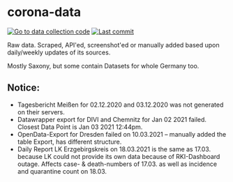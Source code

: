 # corona-data

[![Go to data collection code](https://img.shields.io/badge/corona-data-yellow)](https://github.com/DrakeRubicon/corona-data)
[![Last commit](https://img.shields.io/github/last-commit/DrakeRubicon/corona-data)](https://github.com/DrakeRubicon/corona-data/commits/main)

Raw data. Scraped, API'ed, screenshot'ed or manually added based upon daily/weekly updates of its sources.

Mostly Saxony, but some contain Datasets for whole Germany too.

## Notice:

* Tagesbericht Meißen for 02.12.2020 and 03.12.2020 was not generated on their servers.
* Datawrapper export for DIVI and Chemnitz for Jan 02 2021 failed. Closest Data Point is Jan 03 2021 12:44pm.
* OpenData-Export for Dresden failed on 10.03.2021 – manually added the table Export, has different structure.
* Daily Report LK Erzgebirgskreis on 18.03.2021 is the same as 17.03. because LK could not provide its own data because of RKI-Dashboard outage. Affects case- & death-numbers of 17.03. as well as incidence and quarantine count on 18.03.

